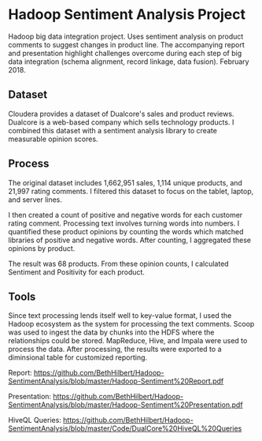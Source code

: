 # Hadoop Sentiment Analysis Project

Hadoop big data integration project. Uses sentiment analysis on product comments to suggest changes in product line. The accompanying report and presentation highlight challenges overcome during each step of big data integration (schema alignment, record linkage, data fusion). February 2018. 


Dataset
--------------------
Cloudera provides a dataset of Dualcore's sales and product reviews. Dualcore is a web-based company which sells technology products. I combined this dataset with a sentiment analysis library to create measurable opinion scores. 



Process
--------------------
The original dataset includes 1,662,951 sales, 1,114 unique products, and 21,997 rating comments. I filtered this dataset to focus on the tablet, laptop, and server lines. 

I then created a count of positive and negative words for each customer rating comment. Processing text involves turning words into numbers. I quantified these product opinions by counting the words which matched libraries of positive and negative words. After counting, I aggregated these opinions by product.

The result was 68 products. From these opinion counts, I calculated Sentiment and Positivity for each product.  


Tools
--------------------
Since text processing lends itself well to key-value format, I used the Hadoop ecosystem as the system for processing the text comments. Scoop was used to ingest the data by chunks into the HDFS where the relationships could be stored. MapReduce, Hive, and Impala were used to process the data.  After processing, the results were exported to a diminsional table for customized reporting. 



Report: https://github.com/BethHilbert/Hadoop-SentimentAnalysis/blob/master/Hadoop-Sentiment%20Report.pdf

Presentation: https://github.com/BethHilbert/Hadoop-SentimentAnalysis/blob/master/Hadoop-Sentiment%20Presentation.pdf

HiveQL Queries: https://github.com/BethHilbert/Hadoop-SentimentAnalysis/blob/master/Code/DualCore%20HiveQL%20Queries